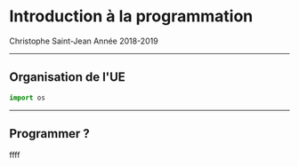 # Introduction à la programmation

Christophe Saint-Jean 
Année 2018-2019

---

## Organisation de l'UE

```python
import os
```

---

## Programmer ?

ffff
<!--stackedit_data:
eyJoaXN0b3J5IjpbLTExNjQ3ODQ1OTBdfQ==
-->